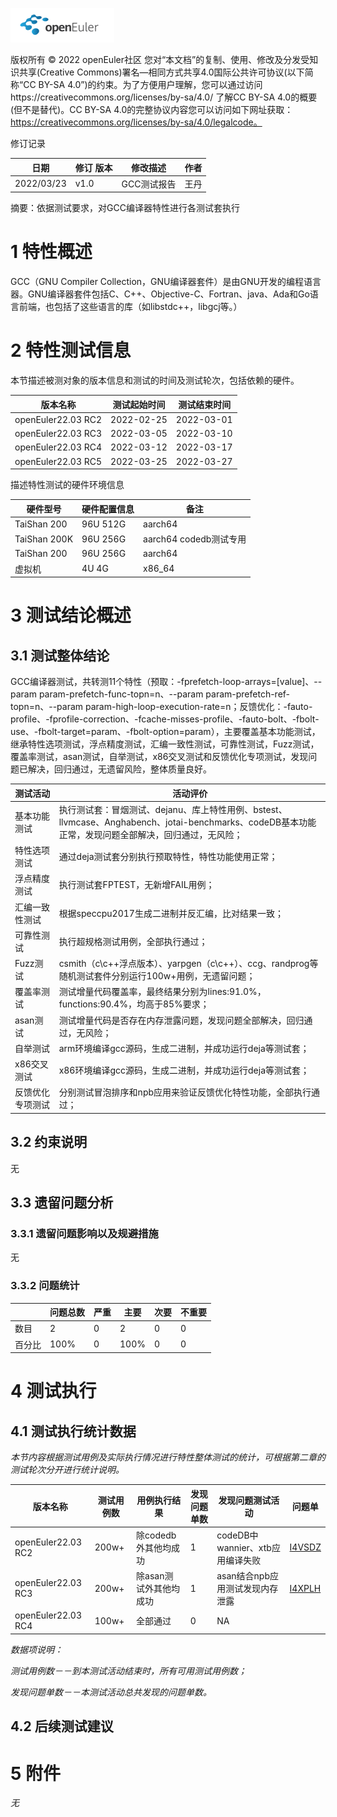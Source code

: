 ![openEuler ico](../../images/openEuler.png)

版权所有 © 2022  openEuler社区
 您对“本文档”的复制、使用、修改及分发受知识共享(Creative Commons)署名—相同方式共享4.0国际公共许可协议(以下简称“CC BY-SA 4.0”)的约束。为了方便用户理解，您可以通过访问https://creativecommons.org/licenses/by-sa/4.0/ 了解CC BY-SA 4.0的概要 (但不是替代)。CC BY-SA 4.0的完整协议内容您可以访问如下网址获取：https://creativecommons.org/licenses/by-sa/4.0/legalcode。

修订记录

| 日期        | 修订   版本 | 修改描述 | 作者 |
| ----       | ----------- | -------- | ---- |
| 2022/03/23 |   v1.0      | GCC测试报告 | 王丹 |


摘要：依据测试要求，对GCC编译器特性进行各测试套执行

 

# 1     特性概述

GCC（GNU Compiler Collection，GNU编译器套件）是由GNU开发的编程语言器。GNU编译器套件包括C、C++、Objective-C、Fortran、java、Ada和Go语言前端，也包括了这些语言的库（如libstdc++，libgcj等。）

# 2     特性测试信息

本节描述被测对象的版本信息和测试的时间及测试轮次，包括依赖的硬件。

| 版本名称 | 测试起始时间 | 测试结束时间 |
| -------- | ------------ | ------------ |
| openEuler22.03 RC2 | 2022-02-25 | 2022-03-01 |
| openEuler22.03 RC3 | 2022-03-05 | 2022-03-10 |
| openEuler22.03 RC4 | 2022-03-12 | 2022-03-17 |
| openEuler22.03 RC5 | 2022-03-25 | 2022-03-27 |

描述特性测试的硬件环境信息

| 硬件型号 | 硬件配置信息 | 备注 |
| -------- | ------------ | ---- |
| TaiShan 200 | 96U 512G | aarch64 |
| TaiShan 200K | 96U 256G | aarch64 codedb测试专用 |
| TaiShan 200 | 96U 256G | aarch64 |
| 虚拟机 | 4U 4G | x86_64 |

# 3     测试结论概述

## 3.1   测试整体结论

GCC编译器测试，共转测11个特性（预取：-fprefetch-loop-arrays=[value]、--param param-prefetch-func-topn=n、--param param-prefetch-ref-topn=n、--param param-high-loop-execution-rate=n；反馈优化：-fauto-profile、-fprofile-correction、-fcache-misses-profile、-fauto-bolt、-fbolt-use、-fbolt-target=param、-fbolt-option=param），主要覆盖基本功能测试，继承特性选项测试，浮点精度测试，汇编一致性测试，可靠性测试，Fuzz测试，覆盖率测试，asan测试，自举测试，x86交叉测试和反馈优化专项测试，发现问题已解决，回归通过，无遗留风险，整体质量良好。

| 测试活动 | 活动评价 |
| -------- | -------- |
| 基本功能测试 | 执行测试套：冒烟测试、dejanu、库上特性用例、bstest、llvmcase、Anghabench、jotai-benchmarks、codeDB基本功能正常，发现问题全部解决，回归通过，无风险； |
| 特性选项测试 | 通过deja测试套分别执行预取特性，特性功能使用正常； |
| 浮点精度测试 | 执行测试套FPTEST，无新增FAIL用例； |
| 汇编一致性测试 | 根据speccpu2017生成二进制并反汇编，比对结果一致； |
| 可靠性测试 | 执行超规格测试用例，全部执行通过； |
| Fuzz测试 | csmith（c\c++浮点版本）、yarpgen（c\c++）、ccg、randprog等随机测试套件分别运行100w+用例，无遗留问题； |
| 覆盖率测试 | 测试增量代码覆盖率，最终结果分别为lines:91.0%，functions:90.4%，均高于85%要求； |
| asan测试 | 测试增量代码是否存在内存泄露问题，发现问题全部解决，回归通过，无风险； |
| 自举测试 | arm环境编译gcc源码，生成二进制，并成功运行deja等测试套； |
| x86交叉测试 | x86环境编译gcc源码，生成二进制，并成功运行deja等测试套； |
| 反馈优化专项测试 | 分别测试冒泡排序和npb应用来验证反馈优化特性功能，全部执行通过； |


## 3.2   约束说明

无

## 3.3   遗留问题分析

### 3.3.1 遗留问题影响以及规避措施

无

### 3.3.2 问题统计

|        | 问题总数 | 严重 | 主要 | 次要 | 不重要 |
| ------ | -------- | ---- | ---- | ---- | ------ |
| 数目   |  2       | 0     |  2    | 0     | 0       |
| 百分比 |  100%     |  0    |  100%    |  0    |  0      |

# 4     测试执行

## 4.1   测试执行统计数据

*本节内容根据测试用例及实际执行情况进行特性整体测试的统计，可根据第二章的测试轮次分开进行统计说明。*

| 版本名称 | 测试用例数 | 用例执行结果 | 发现问题单数 | 发现问题测试活动 | 问题单 |
| -------- | ---------- | ------------ | ------------ | ------------ | ------------ |
| openEuler22.03 RC2 | 200w+ | 除codedb外其他均成功 | 1     | codeDB中wannier、xtb应用编译失败 |[I4VSDZ](https://e.gitee.com/open_euler/dashboard?issue=I4VSDZ)   |
| openEuler22.03 RC3 | 200w+ | 除asan测试外其他均成功 |  1    | asan结合npb应用测试发现内存泄露 |[I4XPLH](https://gitee.com/openeuler/gcc/issues/I4XPLH)   |
| openEuler22.03 RC4 | 100w+ | 全部通过 |  0    |  NA                  |

*数据项说明：*

*测试用例数－－到本测试活动结束时，所有可用测试用例数；*

*发现问题单数－－本测试活动总共发现的问题单数。*

## 4.2   后续测试建议


# 5     附件

*无*

 



 

 
